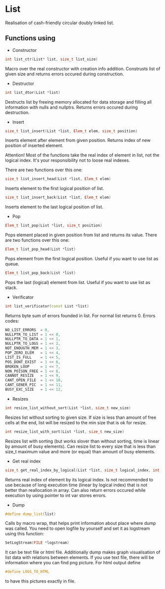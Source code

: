 # List
Realisation of cash-friendly circular doubly linked list.

## Functions using

* Constructor
```c++
int list_ctr(List* list, size_t list_size)
```
Macro over the real constructor with creation info addition. Construsts list of given size and returns errors occured during construction.

* Destructor
```c++
int list_dtor(List *list)
```
Destructs list by freeing memory allocated for data storage and filling all information with nulls and nullptrs. Returns errors occured during destruction.

* Insert
```c++
size_t list_insert(List *list, Elem_t elem, size_t position)
```
Inserts element after element from given position. Returns index of new position of inserted element. 

Attention! Most of the functions take the real index of element in list, not the logical index. It's your responsibility not to loose real indexes.

There are two functions over this one:

```c++
size_t list_insert_head(List *list, Elem_t elem)
```
Inserts element to the first logical position of list.

```c++
size_t list_insert_back(List *list, Elem_t elem)
```
Inserts element to the last logical position of list.

* Pop
```c++
Elem_t list_pop(List *list, size_t position)
```

Pops element placed in given position from list and returns its value. There are two functions over this one:

```c++
Elem_t list_pop_head(List *list)
```
Pops element from the first logical position. Useful if you want to use list as queue.

```c++
Elem_t list_pop_back(List *list)
```
Pops the last (logical) element from list. Useful if you want to use list as stack.

* Verificator
```c++
int list_verificator(const List *list)
```
Returns byte sum of errors founded in list. For normal list returns 0. Errors codes:
```c++
NO_LIST_ERRORS  = 0,
NULLPTR_TO_LIST = 1 << 0,
NULLPTR_TO_DATA = 1 << 1,
NULLPTR_TO_LOGS = 1 << 2,
NOT_ENOUGTH_MEM = 1 << 3,
POP_ZERO_ELEM   = 1 << 4,
LIST_IS_FULL    = 1 << 5,
POS_DONT_EXIST  = 1 << 6,
BROKEN_LOOP     = 1 << 7,
NON_POISON_FREE = 1 << 8,
CANNOT_RESIZE   = 1 << 9,
CANT_OPEN_FILE  = 1 << 10,
CANT_GENER_PIC  = 1 << 11,
BUSY_EXC_SIZE   = 1 << 12,
```

* Resizes
```c++
int resize_list_without_sort(List *list, size_t new_size)
```
Resizes list without sorting to given size. If size is less than amount of free cells at the end, list will be resized to the min size that is ok for resize.
```c++
int resize_list_with_sort(List *list, size_t new_size)
```
Resizes list with sorting (but works slover than without sorting, time is linear by amount of busy elements). Can resize list to every size that is less than size_t maximum value and more (or equal) than amount of busy elements.

* Get real index
```c++
size_t get_real_index_by_logical(List *list, size_t logical_index, int *errors = nullptr)
```
Returns real index of element by its logical index. Is not recommended to use because of long execution time (linear by logical index) that is not better than reallocation in array. Can also return errors occured while execution by using pointer to int var stores errors.

* Dump
```c++
#define dump_list(list)
```
Calls by macro wrap, that helps print information about place where dump was called. You need to open logfile by yourself and set it as logstream using this function:
```c++
SetLogStream(FILE *logstream)
```
It can be text file or html file. Additionally dump makes graph visualisation of list data with relations between elements. If you use text file, there will be information where you can find png picture. For html output define 
```c++
#define LOGS_TO_HTML
```
to have this pictures exactly in file.
